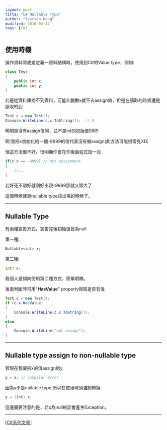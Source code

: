 ```yaml
---
layout: post
title: "C# Nullable Type"
author: "Iverson Hong"
modified: 2016-04-12
tags: [C#]
---
```

## 使用時機 ##

操作資料庫或是定義一資料結構時，使用到C#的Value type，例如:

~~~csharp
class Test
{
    public int x;
    public int y;
}
~~~

若是從資料庫撈不到資料，可能此變數x就不去assign值，但是在讀取的時候還是讀取的到

~~~csharp
Test c = new Test();
Console.WriteLine(c.x.ToString());  // 0
~~~

明明是沒有assign值阿，並不是int的初始值0阿!!

啊!我把x初始化給一個-9999的值代表沒有被assign(此方法可能很常見XD)

但這方法很不好，很明顯你會在你後面程式加一段

~~~csharp
if(c.x == -9999) // not assignment
{
	//...
}
~~~

若好死不剛好就剛好出現-9999那就又頭大了

這個時候就是nullable type該出場的時候了。

----------

## Nullable Type ##

有兩種宣告方式，宣告完後初始值皆為null

第一種:

~~~csharp
Nullable<int> x;
~~~

第二種:

~~~csharp
int? x;
~~~

我個人是傾向使用第二種方式，簡單明瞭。

後面判斷時可用"**HasValue**" property得知是否有值

~~~csharp
Test c = new Test();
if (c.x.HasValue)
{
	Console.WriteLine(c.x.ToString());
}
else
{
	Console.WriteLine("not assign");
}
~~~

----------

## Nullable type assign to non-nullable type ##

若現在我要把x的值assign給y,

~~~csharp
y = x; // compiler error
~~~

因為y不是nullable type,所以在使用時須強制轉換

~~~csharp
y = (int) x;
~~~

這邊需要注意的是，若x為null的話會產生Exception。

----------

[[C#系列文章]](http://iverson127.github.io/tags/#C#)
